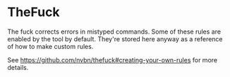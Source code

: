 # TheFuck

The fuck corrects errors in mistyped commands. Some of these rules are enabled by the tool by default.
They're stored here anyway as a reference of how to make custom rules.

See https://github.com/nvbn/thefuck#creating-your-own-rules for more details.

